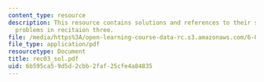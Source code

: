 ```yaml
---
content_type: resource
description: This resource contains solutions and references to their solutions for
  problems in recitaion three.
file: /media/https%3A/open-learning-course-data-rc.s3.amazonaws.com/6-041-probabilistic-systems-analysis-and-applied-probability-spring-2006/6b595ca59d5d2cbb2faf25cfe4a84835_rec03_sol.pdf
file_type: application/pdf
resourcetype: Document
title: rec03_sol.pdf
uid: 6b595ca5-9d5d-2cbb-2faf-25cfe4a84835
---
```

